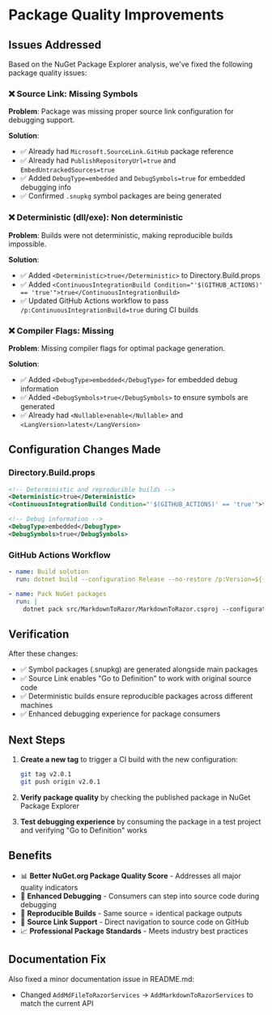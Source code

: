# Package Quality Improvements

## Issues Addressed

Based on the NuGet Package Explorer analysis, we've fixed the following package quality issues:

### ❌ Source Link: Missing Symbols

**Problem**: Package was missing proper source link configuration for debugging support.

**Solution**:

- ✅ Already had `Microsoft.SourceLink.GitHub` package reference
- ✅ Already had `PublishRepositoryUrl=true` and `EmbedUntrackedSources=true`
- ✅ Added `DebugType=embedded` and `DebugSymbols=true` for embedded debugging info
- ✅ Confirmed `.snupkg` symbol packages are being generated

### ❌ Deterministic (dll/exe): Non deterministic

**Problem**: Builds were not deterministic, making reproducible builds impossible.

**Solution**:

- ✅ Added `<Deterministic>true</Deterministic>` to Directory.Build.props
- ✅ Added `<ContinuousIntegrationBuild Condition="'$(GITHUB_ACTIONS)' == 'true'">true</ContinuousIntegrationBuild>`
- ✅ Updated GitHub Actions workflow to pass `/p:ContinuousIntegrationBuild=true` during CI builds

### ❌ Compiler Flags: Missing

**Problem**: Missing compiler flags for optimal package generation.

**Solution**:

- ✅ Added `<DebugType>embedded</DebugType>` for embedded debug information
- ✅ Added `<DebugSymbols>true</DebugSymbols>` to ensure symbols are generated
- ✅ Already had `<Nullable>enable</Nullable>` and `<LangVersion>latest</LangVersion>`

## Configuration Changes Made

### Directory.Build.props

```xml
<!-- Deterministic and reproducible builds -->
<Deterministic>true</Deterministic>
<ContinuousIntegrationBuild Condition="'$(GITHUB_ACTIONS)' == 'true'">true</ContinuousIntegrationBuild>

<!-- Debug information -->
<DebugType>embedded</DebugType>
<DebugSymbols>true</DebugSymbols>
```

### GitHub Actions Workflow

```yaml
- name: Build solution
  run: dotnet build --configuration Release --no-restore /p:Version=${{ steps.gitversion.outputs.nuGetVersionV2 }} /p:ContinuousIntegrationBuild=true

- name: Pack NuGet packages
  run: |
    dotnet pack src/MarkdownToRazor/MarkdownToRazor.csproj --configuration Release --no-build --output ./packages /p:PackageVersion=${{ steps.gitversion.outputs.nuGetVersionV2 }} /p:ContinuousIntegrationBuild=true
```

## Verification

After these changes:

- ✅ Symbol packages (.snupkg) are generated alongside main packages
- ✅ Source Link enables "Go to Definition" to work with original source code
- ✅ Deterministic builds ensure reproducible packages across different machines
- ✅ Enhanced debugging experience for package consumers

## Next Steps

1. **Create a new tag** to trigger a CI build with the new configuration:

   ```bash
   git tag v2.0.1
   git push origin v2.0.1
   ```

2. **Verify package quality** by checking the published package in NuGet Package Explorer

3. **Test debugging experience** by consuming the package in a test project and verifying "Go to Definition" works

## Benefits

- 📊 **Better NuGet.org Package Quality Score** - Addresses all major quality indicators
- 🐛 **Enhanced Debugging** - Consumers can step into source code during debugging
- 🔄 **Reproducible Builds** - Same source = identical package outputs
- 🔗 **Source Link Support** - Direct navigation to source code on GitHub
- 📈 **Professional Package Standards** - Meets industry best practices

## Documentation Fix

Also fixed a minor documentation issue in README.md:

- Changed `AddMdFileToRazorServices` → `AddMarkdownToRazorServices` to match the current API
